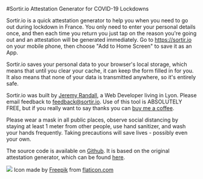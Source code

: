#Sortir.io Attestation Generator for COVID-19 Lockdowns

Sortir.io is a quick attestation generator to help you when you need to go out during lockdown in France. You only need to enter your personal details once, and then each time you return you just tap on the reason you're going out and an attestation will be generated immediately. Go to https://sortir.io on your mobile phone, then choose "Add to Home Screen" to save it as an App.

Sortir.io saves your personal data to your browser's local storage, which means that until you clear
your cache, it can keep the form filled in for you.  It also means that none of your data is transmitted
anywhere, so it's entirely safe.

Sortir.io was built by <a href='https://jeremyrandall.dev' target="_blank" rel="noreferrer">Jeremy Randall</a>, a Web Developer living in Lyon. Please email feedback to <a href="mailto:feedback@sortir.io">feedback@sortir.io</a>. Use of this tool is ABSOLUTELY FREE, but if you really want to say thanks you can <a href="https://www.buymeacoffee.com/jeremyrandall" target="_blank" rel="noreferrer">buy me a coffee</a>. 

Please wear a mask in all public places, observe social distancing by staying at least 1 meter from other people, use hand sanitizer, and wash your hands frequently.  Taking precautions will save lives - possibly even your own.

The source code is available on <a href="https://github.com/deremije/attestation" target="_blank" rel="noreferrer">Github</a>.  It is based on the original attestation generator, which can be found <a href="https://github.com/LAB-MI/attestation-deplacement-derogatoire-q4-2020" target="_blank" rel="noreferrer">here</a>.

<img src="/favicon-16x16.png" /> Icon made by <a href="https://www.flaticon.com/authors/freepik" title="Freepik">Freepik</a> from <a href="https://www.flaticon.com/" title="Flaticon">flaticon.com</a> 